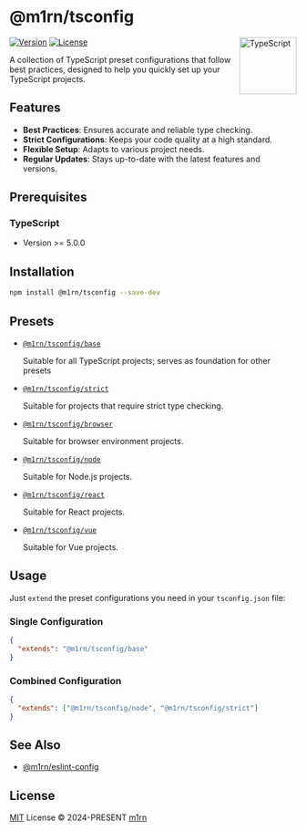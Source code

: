 # @m1rn/tsconfig

<img src="https://github-production-user-asset-6210df.s3.amazonaws.com/137921275/258572450-d0a2270e-45ad-4ed4-aed0-b5c0a2eea988.svg" width="100" height="100" align="right" alt="TypeScript" />

[![Version](https://img.shields.io/npm/v/@m1rn/tsconfig?color=1976d2&label=)](https://www.npmjs.com/package/@m1rn/tsconfig)
[![License](https://img.shields.io/npm/l/@m1rn/tsconfig?color=1976d2&label=)](LICENSE.md)

A collection of TypeScript preset configurations that follow best practices, designed to help you quickly set up your TypeScript projects.

## Features

- **Best Practices**: Ensures accurate and reliable type checking.
- **Strict Configurations**: Keeps your code quality at a high standard.
- **Flexible Setup**: Adapts to various project needs.
- **Regular Updates**: Stays up-to-date with the latest features and versions.

## Prerequisites

### TypeScript

- Version >= 5.0.0

## Installation

```bash
npm install @m1rn/tsconfig --save-dev
```

## Presets

- [`@m1rn/tsconfig/base`](./base/tsconfig.json)

  Suitable for all TypeScript projects; serves as foundation for other presets

- [`@m1rn/tsconfig/strict`](./strict/tsconfig.json)

  Suitable for projects that require strict type checking.

- [`@m1rn/tsconfig/browser`](./browser/tsconfig.json)

  Suitable for browser environment projects.

- [`@m1rn/tsconfig/node`](./node/tsconfig.json)

  Suitable for Node.js projects.

- [`@m1rn/tsconfig/react`](./react/tsconfig.json)

  Suitable for React projects.

- [`@m1rn/tsconfig/vue`](./vue/tsconfig.json)

  Suitable for Vue projects.

## Usage

Just `extend` the preset configurations you need in your `tsconfig.json` file:

### Single Configuration

```json
{
  "extends": "@m1rn/tsconfig/base"
}
```

### Combined Configuration

```json
{
  "extends": ["@m1rn/tsconfig/node", "@m1rn/tsconfig/strict"]
}
```

## See Also

- [@m1rn/eslint-config](https://github.com/m1rn/eslint-config)

## License

[MIT](LICENSE.md) License &copy; 2024-PRESENT [m1rn](https://github.com/m1rn)
